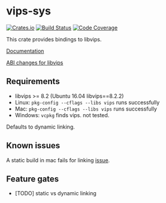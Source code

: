 # vips-sys
[![Crates.io](https://img.shields.io/crates/v/vips-sys.svg)](https://crates.io/crates/vips-sys) [![Build Status](https://travis-ci.org/elbaro/vips-sys.svg?branch=master)](https://travis-ci.org/elbaro/vips-sys) [![Code Coverage](https://codecov.io/gh/elbaro/vips-sys/branch/master/graph/badge.svg)](https://codecov.io/gh/elbaro/vips-sys)

This crate provides bindings to libvips.

[Documentation](https://elbaro.github.io/vips-sys/vips_sys/)

[ABI changes for libvips](https://abi-laboratory.pro/index.php?view=timeline&l=vips)

## Requirements
- libvips >= 8.2 (Ubuntu 16.04 libvips==8.2.2)
- Linux: `pkg-config --cflags --libs vips` runs successfully
- Mac:  `pkg-config --cflags --libs vips` runs successfully
- Windows: `vcpkg` finds vips. not tested.

Defaults to dynamic linking.

## Known issues
A static build in mac fails for linking [issue](https://github.com/Homebrew/homebrew-core/issues/23772).

## Feature gates
- [TODO] static vs dynamic linking
